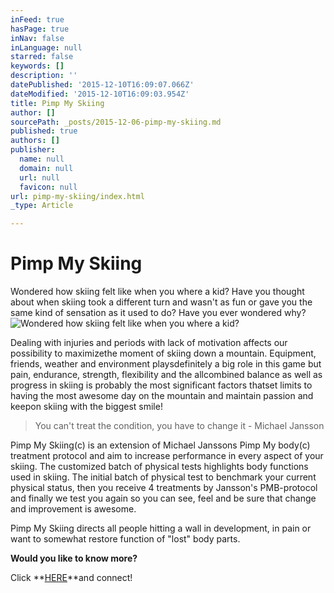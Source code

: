 ```yaml
---
inFeed: true
hasPage: true
inNav: false
inLanguage: null
starred: false
keywords: []
description: ''
datePublished: '2015-12-10T16:09:07.066Z'
dateModified: '2015-12-10T16:09:03.954Z'
title: Pimp My Skiing
author: []
sourcePath: _posts/2015-12-06-pimp-my-skiing.md
published: true
authors: []
publisher:
  name: null
  domain: null
  url: null
  favicon: null
url: pimp-my-skiing/index.html
_type: Article

---
```

# Pimp My Skiing

Wondered how skiing felt like when you where a kid? Have you thought about when skiing took a different turn and wasn't as fun or gave you the same kind of sensation as it used to do? Have you ever wondered why?
![Wondered how skiing felt like when you where a kid?](https://s3-us-west-2.amazonaws.com/the-grid-img/p/bb75e083c2f8ed20fbca07b5abf73221fa37786f.jpg)

Dealing with injuries and periods with lack of motivation affects our possibility to maximizethe moment of skiing down a mountain. Equipment, friends, weather and environment playsdefinitely a big role in this game but pain, endurance, strength, flexibility and the allcombined balance as well as progress in skiing is probably the most significant factors thatset limits to having the most awesome day on the mountain and maintain passion and keepon skiing with the biggest smile!

> You can't treat the condition, you have to change it - Michael Jansson

Pimp My Skiing(c) is an extension of Michael Janssons Pimp My body(c) treatment protocol and aim to increase performance in every aspect of your skiing. The customized batch of physical tests highlights body functions used in skiing. The initial batch of physical test to benchmark your current physical status, then you receive 4 treatments by Jansson's PMB-protocol and finally we test you again so you can see, feel and be sure that change and improvement is awesome.

Pimp My Skiing directs all people hitting a wall in development, in pain or want to somewhat restore function of "lost" body parts.

**Would you like to know more?**

Click **[HERE][0]**and connect!

[0]: https://podio.com/webforms/14057682/944282